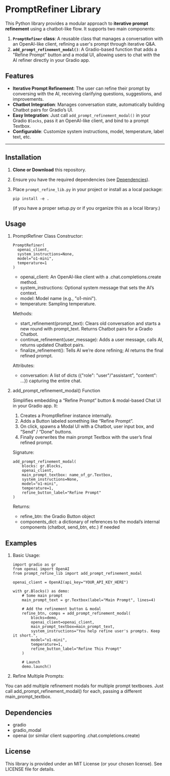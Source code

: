 # PromptRefiner Library

This Python library provides a modular approach to **iterative prompt refinement** using a chatbot-like flow. It supports two main components:

1. **`PromptRefiner` class**: A reusable class that manages a conversation with an OpenAI-like client, refining a user's prompt through iterative Q&A.
2. **`add_prompt_refinement_modal()`**: A Gradio-based function that adds a "Refine Prompt" button and a modal UI, allowing users to chat with the AI refiner directly in your Gradio app.

## Features

- **Iterative Prompt Refinement**: The user can refine their prompt by conversing with the AI, receiving clarifying questions, suggestions, and improvements.
- **Chatbot Integration**: Manages conversation state, automatically building Chatbot pairs for Gradio’s UI.
- **Easy Integration**: Just call `add_prompt_refinement_modal()` in your Gradio `Blocks`, pass it an OpenAI-like client, and bind to a prompt Textbox.
- **Configurable**: Customize system instructions, model, temperature, label text, etc.

---

## Installation

1. **Clone or Download** this repository.
2. Ensure you have the required dependencies (see [Dependencies](#dependencies)).
3. Place `prompt_refine_lib.py` in your project or install as a local package:

   ```
   pip install -e .
   ```
   (if you have a proper setup.py or if you organize this as a local library.)

## Usage

1. PromptRefiner Class
  Constructor:
    ```
    PromptRefiner(
      openai_client,
      system_instructions=None,
      model="o1-mini",
      temperature=1
    )
    ```

      - openai_client: An OpenAI-like client with a .chat.completions.create method.
      - system_instructions: Optional system message that sets the AI’s context.
      - model: Model name (e.g., "o1-mini").
      - temperature: Sampling temperature.

    Methods:
    - start_refinement(prompt_text): Clears old conversation and starts a new round with prompt_text. Returns Chatbot pairs for a Gradio Chatbot.
    - continue_refinement(user_message): Adds a user message, calls AI, returns updated Chatbot pairs.
    - finalize_refinement(): Tells AI we’re done refining; AI returns the final refined prompt.
    
    Attributes:
    - conversation: A list of dicts ({"role": "user"/"assistant", "content": ...}) capturing the entire chat.

2. add_prompt_refinement_modal() Function

    Simplifies embedding a “Refine Prompt” button & modal-based Chat UI in your Gradio app. It:
     1. Creates a PromptRefiner instance internally.
     2. Adds a Button labeled something like “Refine Prompt”.
     3. On click, spawns a Modal UI with a Chatbot, user input box, and “Send” / “Done” buttons.
     4. Finally overwrites the main prompt Textbox with the user’s final refined prompt.
  
    Signature:
    ```
    add_prompt_refinement_modal(
        blocks: gr.Blocks,
        openai_client,
        main_prompt_textbox: name_of_gr.Textbox,
        system_instructions=None,
        model="o1-mini",
        temperature=1,
        refine_button_label="Refine Prompt"
    )
    ```
  
    Returns:
    - refine_btn: the Gradio Button object
    - components_dict: a dictionary of references to the modal’s internal components (chatbot, send_btn, etc.) if needed

## Examples

1.	Basic Usage:
    ```
    import gradio as gr
    from openai import OpenAI
    from prompt_refine_lib import add_prompt_refinement_modal
    
    openai_client = OpenAI(api_key="YOUR_API_KEY_HERE")
    
    with gr.Blocks() as demo:
        # Some main prompt
        main_prompt_text = gr.Textbox(label="Main Prompt", lines=4)
        
        # Add the refinement button & modal
        refine_btn, comps = add_prompt_refinement_modal(
            blocks=demo,
            openai_client=openai_client,
            main_prompt_textbox=main_prompt_text,
            system_instructions="You help refine user's prompts. Keep it short.",
            model="o1-mini",
            temperature=1,
            refine_button_label="Refine This Prompt"
        )
    
        # Launch
        demo.launch()
    ```

2.	Refine Multiple Prompts:

  You can add multiple refinement modals for multiple prompt textboxes. Just call add_prompt_refinement_modal() for each, passing a different main_prompt_textbox.

## Dependencies
  - gradio
  - gradio_modal
  - openai (or similar client supporting .chat.completions.create)


## License

  This library is provided under an MIT License (or your chosen license). See LICENSE file for details.

